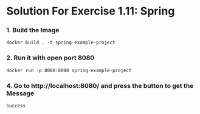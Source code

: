 # Solution For Exercise 1.11: Spring
### 1. Build the Image
    docker build . -t spring-example-project

### 2. Run it with open port 8080
    docker run -p 8080:8080 spring-example-project

### 4. Go to http://localhost:8080/ and press the button to get the Message
    Success